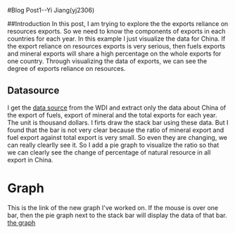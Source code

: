 #Blog Post1--Yi Jiang(yj2306)

##Introduction
In this post, I am trying to explore the the exports reliance on resources exports. So we need to know the components of exports in each countries for each year. In this example I just visualize the data for China. If the export reliance on resources exports is very serious, then  fuels exports and mineral exports will share a high percentage on the whole exports for one country. Through visualizing the data of exports, we can see the degree of exports reliance on resources.



## Datasource

I get the [data source](https://raw.githubusercontent.com/YiGinger/Myd3/master/ChinaExp.csv) from the WDI and extract only the data about China of the export of fuels, export of mineral and the total exports for each year. The unit is thousand dollars. I firts draw the stack bar using these data. But I found that the bar is not very clear because the ratio of mineral export and fuel export against total export is very small. So even they are changing, we can really clearlly see it. So I add a pie graph to visualize the ratio so that we can clearly see the change of percentage of natural resource in all export in China.

# Graph
This is the link of the new graph I've worked on. If the mouse is over one bar, then the pie graph next to the stack bar will display the data of that bar.
[the graph](http://yiginger.github.io/Myd3/)
